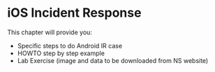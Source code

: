 # iOS Incident Response

This chapter will provide you:

* Specific steps to do Android IR case 
* HOWTO step by step example
* Lab Exercise (image and data to be downloaded from NS website)

